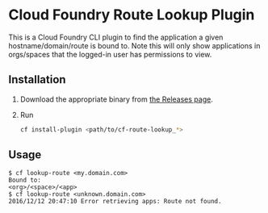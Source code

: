 # Cloud Foundry Route Lookup Plugin

This is a Cloud Foundry CLI plugin to find the application a given hostname/domain/route is bound to. Note this will only show applications in orgs/spaces that the logged-in user has permissions to view.

## Installation

1. Download the appropriate binary from [the Releases page](https://github.com/18F/cf-route-lookup/releases).
1. Run

    ```sh
    cf install-plugin <path/to/cf-route-lookup_*>
    ```

## Usage

```
$ cf lookup-route <my.domain.com>
Bound to:
<org>/<space>/<app>
$ cf lookup-route <unknown.domain.com>
2016/12/12 20:47:10 Error retrieving apps: Route not found.
```
